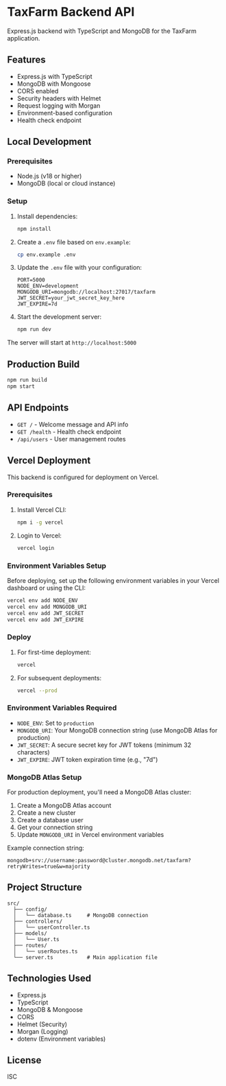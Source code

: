 # TaxFarm Backend API

Express.js backend with TypeScript and MongoDB for the TaxFarm application.

## Features

- Express.js with TypeScript
- MongoDB with Mongoose
- CORS enabled
- Security headers with Helmet
- Request logging with Morgan
- Environment-based configuration
- Health check endpoint

## Local Development

### Prerequisites

- Node.js (v18 or higher)
- MongoDB (local or cloud instance)

### Setup

1. Install dependencies:
   ```bash
   npm install
   ```

2. Create a `.env` file based on `env.example`:
   ```bash
   cp env.example .env
   ```

3. Update the `.env` file with your configuration:
   ```
   PORT=5000
   NODE_ENV=development
   MONGODB_URI=mongodb://localhost:27017/taxfarm
   JWT_SECRET=your_jwt_secret_key_here
   JWT_EXPIRE=7d
   ```

4. Start the development server:
   ```bash
   npm run dev
   ```

The server will start at `http://localhost:5000`

## Production Build

```bash
npm run build
npm start
```

## API Endpoints

- `GET /` - Welcome message and API info
- `GET /health` - Health check endpoint
- `/api/users` - User management routes

## Vercel Deployment

This backend is configured for deployment on Vercel.

### Prerequisites

1. Install Vercel CLI:
   ```bash
   npm i -g vercel
   ```

2. Login to Vercel:
   ```bash
   vercel login
   ```

### Environment Variables Setup

Before deploying, set up the following environment variables in your Vercel dashboard or using the CLI:

```bash
vercel env add NODE_ENV
vercel env add MONGODB_URI
vercel env add JWT_SECRET
vercel env add JWT_EXPIRE
```

### Deploy

1. For first-time deployment:
   ```bash
   vercel
   ```

2. For subsequent deployments:
   ```bash
   vercel --prod
   ```

### Environment Variables Required

- `NODE_ENV`: Set to `production`
- `MONGODB_URI`: Your MongoDB connection string (use MongoDB Atlas for production)
- `JWT_SECRET`: A secure secret key for JWT tokens (minimum 32 characters)
- `JWT_EXPIRE`: JWT token expiration time (e.g., "7d")

### MongoDB Atlas Setup

For production deployment, you'll need a MongoDB Atlas cluster:

1. Create a MongoDB Atlas account
2. Create a new cluster
3. Create a database user
4. Get your connection string
5. Update `MONGODB_URI` in Vercel environment variables

Example connection string:
```
mongodb+srv://username:password@cluster.mongodb.net/taxfarm?retryWrites=true&w=majority
```

## Project Structure

```
src/
  ├── config/
  │   └── database.ts     # MongoDB connection
  ├── controllers/
  │   └── userController.ts
  ├── models/
  │   └── User.ts
  ├── routes/
  │   └── userRoutes.ts
  └── server.ts           # Main application file
```

## Technologies Used

- Express.js
- TypeScript
- MongoDB & Mongoose
- CORS
- Helmet (Security)
- Morgan (Logging)
- dotenv (Environment variables)

## License

ISC